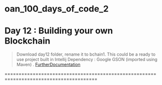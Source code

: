 # oan_100_days_of_code_2

# Day 12 : Building your own Blockchain
> Download day12 folder, rename it to bchain1. This could be a ready to use project built in Intellij
> Dependency : Google GSON (imported using Maven) . 
> [FurtherDocumentation](https://medium.com/programmers-blockchain/create-simple-blockchain-java-tutorial-from-scratch-6eeed3cb03fa)

=======================================================================================